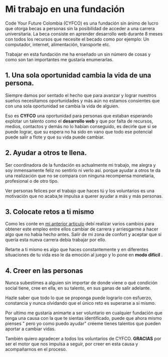 # Mi trabajo en una fundación

Code Your Future Colombia (CYFCO) es una fundación sin ánimo de lucro que otorga becas a personas sin la posibilidad de acceder a una carrera universitaria. La beca consiste en aprender desarrollo web durante 8 meses con todos los recursos que necesite el becado como por ejemplo: Un computador, internet, alimentación, transporte etc.

Trabajar en esta fundación me ha enseñado un sin número de cosas y como son tan importantes me gustaría enumerarlas.

## 1. Una sola oportunidad cambia la vida de una persona.

Siempre damos por sentado el hecho que para avanzar y lograr nuestros sueños necesitamos oportunidades y más aún no estamos consientes que con una sola oportunidad se cambia la vida de alguien.

Eso es **CYFCO** una oportunidad para personas que estaban esperando explotar un talento como el **desarrollo web** y que por falta de recursos, medios, contactos y demás no lo habían conseguido, es decirle que si se puede lograr, que su espera no ha sido en vano que todo ese potencial puede salir a flote y que su vida puede cambiar.

## 2. Ayudar a otros te llena.

Ser coordinadora de la fundación es actualmente mi trabajo, me alegra y soy inmensamente feliz no sentirlo ni verlo así. porque ayudar a otros te da una realización que no se compara con ninguna recompensa monetaria, profesional o de otro tipo.

Ver personas felices por el trabajo que haces tú y los voluntarios es una motivación que no acaba,te impulsa a querer ayudar a más y más personas.

## 3. Colocate retos a ti mismo

Como les conte en [mi anterior articulo](https://mododificil.com/posts/de-tecnologa-electromecanica-a-coordinadora-de-una-fundacion) debí realizar varios cambios para obtener este empleo entre ellos cambiar de carrera y arriesgarme a hacer algo que no había hecho antes. Salir de mi zona de confort y aceptar que si quería esta nueva carrera debía trabajar por ello.

Retarte a ti mismo es algo que haces constantemente y en diferentes situaciones de tu vida eso le da emoción al juego y lo pone en **modo difícil** .

## 4. Creer en las personas

Nunca subestimes a alguien sin importar de donde viene o qué condición social tiene, cree en ella, en su talento, en sus ganas de salir adelante.

Hazle saber que todo lo que se proponga puede lograrlo con esfuerzo, constancia y nunca olvidando que el único reto es superarse a sí mismo.

Por ultimo me gustaría animarte a ser voluntario en cualquier fundación que tenga una causa con la que te sientas identificado, puede que ahora mismo pienses " pero yo como puedo ayudar" créeme tienes talentos que pueden aportar a cambiar vidas.

También quiero agradecer a todos los voluntarios de CYFCO. **GRACIAS** por ser el motor que nos impulsa a seguir, por creer en esta causa y acompañarnos en el proceso.
